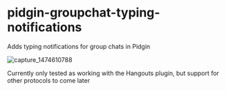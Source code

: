 # pidgin-groupchat-typing-notifications
Adds typing notifications for group chats in Pidgin


![capture_1474610788](https://cloud.githubusercontent.com/assets/1063865/18775850/edb82350-81b8-11e6-8d08-9067538104cf.png)


Currently only tested as working with the Hangouts plugin, but support for other protocols to come later
